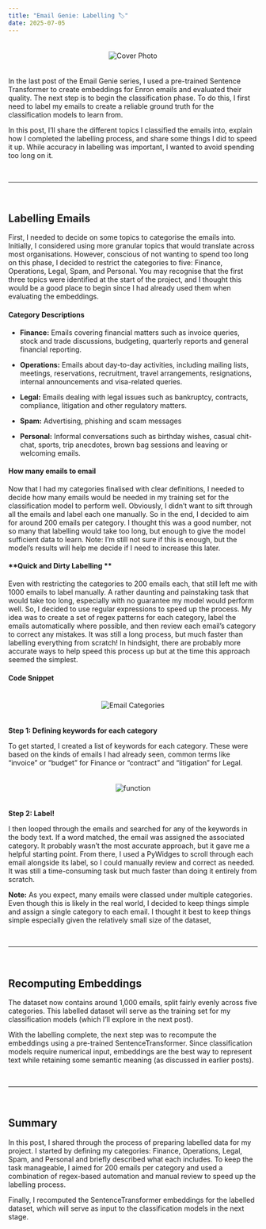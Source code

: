```yaml
---
title: "Email Genie: Labelling 🏷️"
date: 2025-07-05
---
```


<div style="text-align: center;">
  <img src="{{ site.baseurl }}/assets/email-genie/phase_5/labelling_cover_photo.jpg" alt="Cover Photo" style="max-width: 100%; height: auto; margin: 20px 0;">
</div>


In the last post of the Email Genie series, I used a pre-trained Sentence Transformer to create embeddings for Enron emails and evaluated their quality. The next step is to begin the classification phase. To do this, I first need to label my emails to create a reliable ground truth for the classification models to learn from. 

In this post, I’ll share the different topics I classified the emails into, explain how I completed the labelling process, and share some things I did to speed it up. While accuracy in labelling was important, I wanted to avoid spending too long on it.

<br>

----

<br>

## Labelling Emails

First, I needed to decide on some topics to categorise the emails into. Initially, I considered using more granular topics that would translate across most organisations. However, conscious of not wanting to spend too long on this phase, I decided to restrict the categories to five: Finance, Operations, Legal, Spam, and Personal. You may recognise that the first three topics were identified at the start of the project, and I thought this would be a good place to begin since I had already used them when evaluating the embeddings.

#### **Category Descriptions**

- **Finance:** Emails covering financial matters such as invoice queries, stock and trade discussions, budgeting, quarterly reports and general financial reporting.

- **Operations:** Emails about day-to-day activities, including mailing lists, meetings, reservations, recruitment, travel arrangements, resignations, internal announcements and visa-related queries.

- **Legal:** Emails dealing with legal issues such as bankruptcy, contracts, compliance, litigation and other regulatory matters.

- **Spam:** Advertising, phishing and scam messages

- **Personal:** Informal conversations such as birthday wishes, casual chit-chat, sports, trip anecdotes, brown bag sessions and leaving or welcoming emails.


#### **How many emails to email**

Now that I had my categories finalised with clear definitions, I needed to decide how many emails would be needed in my training set for the classification model to perform well. Obviously, I didn’t want to sift through all the emails and label each one manually. So in the end, I decided to aim for around 200 emails per category. I thought this was a good number, not so many that labelling would take too long, but enough to give the model sufficient data to learn. 
Note: I’m still not sure if this is enough, but the model’s results will help me decide if I need to increase this later.

#### **Quick and Dirty Labelling **

Even with restricting the categories to 200 emails each, that still left me with 1000 emails to label manually. A rather daunting and painstaking task that would take too long, especially with no guarantee my model would perform well.
So, I decided to use regular expressions to speed up the process. My idea was to create a set of regex patterns for each category, label the emails automatically where possible, and then review each email’s category to correct any mistakes. It was still a long process, but much faster than labelling everything from scratch! In hindsight, there are probably more accurate ways to help speed this process up but at the time this approach seemed the simplest.

#### Code Snippet 

<div style="text-align: center;">
  <img src="{{ site.baseurl }}/assets/email-genie/phase_5/categories.png" alt="Email Categories" style="max-width: 100%; height: auto; margin: 20px 0;">
</div>


**Step 1: Defining keywords for each category**
 
To get started, I created a list of keywords for each category. These were based on the kinds of emails I had already seen, common terms like “invoice” or “budget” for Finance or “contract” and “litigation” for Legal. 

<div style="text-align: center;">
  <img src="{{ site.baseurl }}/assets/email-genie/phase_5/function.png" alt="function" style="max-width: 100%; height: auto; margin: 20px 0;">
</div>


**Step 2: Label!**

I then looped through the emails and searched for any of the keywords in the body text. If a word matched, the email was assigned the associated category.
It probably wasn’t the most accurate approach, but it gave me a helpful starting point. From there, I used a PyWidges to scroll through each email alongside its label, so I could manually review and correct as needed. It was still a time-consuming task but much faster than doing it entirely from scratch.

**Note:** As you expect, many emails were classed under multiple categories. Even though this is likely in the real world, I decided to keep things simple and assign a single category to each email. I thought it best to keep things simple especially given the relatively small size of the dataset,

<br>

----

<br>

## Recomputing Embeddings

The dataset now contains around 1,000 emails, split fairly evenly across five categories. This labelled dataset will serve as the training set for my classification models (which I’ll explore in the next post).

With the labelling complete, the next step was to recompute the embeddings using a pre-trained SentenceTransformer. Since classification models require numerical input, embeddings are the best way to represent text while retaining some semantic meaning (as discussed in earlier posts).

<br>

----

<br>

## Summary


In this post, I shared through the process of preparing labelled data for my project. I started by defining my categories: Finance, Operations, Legal, Spam, and Personal and briefly described what each includes. To keep the task manageable, I aimed for 200 emails per category and used a combination of regex-based automation and manual review to speed up the labelling process.

Finally, I recomputed the SentenceTransformer embeddings for the labelled dataset, which will serve as input to the classification models in the next stage.
